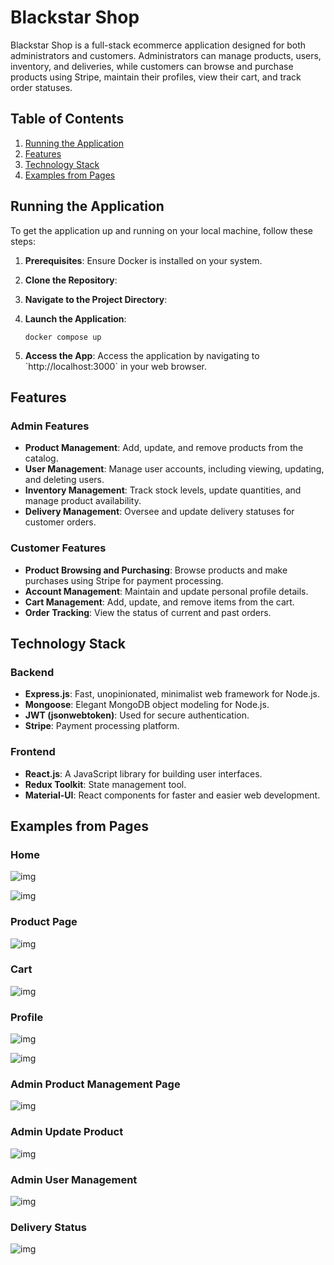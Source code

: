 # Blackstar Shop

Blackstar Shop is a full-stack ecommerce application designed for both administrators and customers. Administrators can manage products, users, inventory, and deliveries, while customers can browse and purchase products using Stripe, maintain their profiles, view their cart, and track order statuses.

## Table of Contents

1. [Running the Application](#running-the-application)
2. [Features](#features)
3. [Technology Stack](#technology-stack)
4. [Examples from Pages](#examples-from-pages)

## Running the Application

To get the application up and running on your local machine, follow these steps:

1. **Prerequisites**: Ensure Docker is installed on your system.
2. **Clone the Repository**:
3. **Navigate to the Project Directory**:
4. **Launch the Application**:

   ```
   docker compose up
   ```
5. **Access the App**:
   Access the application by navigating to \`http://localhost:3000\` in your web browser.

## Features

### Admin Features

- **Product Management**: Add, update, and remove products from the catalog.
- **User Management**: Manage user accounts, including viewing, updating, and deleting users.
- **Inventory Management**: Track stock levels, update quantities, and manage product availability.
- **Delivery Management**: Oversee and update delivery statuses for customer orders.

### Customer Features

- **Product Browsing and Purchasing**: Browse products and make purchases using Stripe for payment processing.
- **Account Management**: Maintain and update personal profile details.
- **Cart Management**: Add, update, and remove items from the cart.
- **Order Tracking**: View the status of current and past orders.

## Technology Stack

### Backend

- **Express.js**: Fast, unopinionated, minimalist web framework for Node.js.
- **Mongoose**: Elegant MongoDB object modeling for Node.js.
- **JWT (jsonwebtoken)**: Used for secure authentication.
- **Stripe**: Payment processing platform.

### Frontend

- **React.js**: A JavaScript library for building user interfaces.
- **Redux Toolkit**: State management tool.
- **Material-UI**: React components for faster and easier web development.

## Examples from Pages

### Home

![img](images/1.png)

![img](images/2.png)

### Product Page

![img](images/3.png)

### Cart

![img](images/4.png)

### Profile

![img](images/5.png)

![img](images/6.png)

### Admin Product Management Page

![img](images/7.png)

### Admin Update Product

![img](images/8.png)

### Admin User Management

![img](images/9.png)

### Delivery Status

![img](images/10.png)
